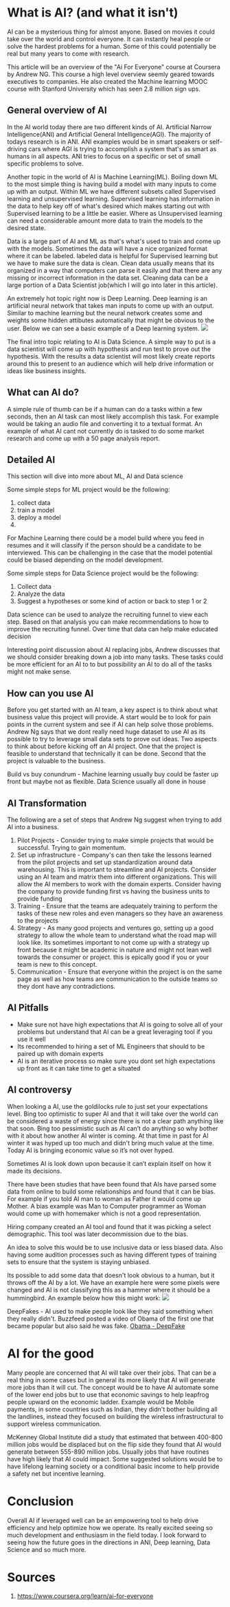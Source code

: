 # What is AI? (and what it isn't)
AI can be a mysterious thing for almost anyone. Based on movies it could take over the world
and control everyone. It can instantly heal people or solve the hardest problems for a human. 
Some of this could potentially be real but many years to come with research. 

This article will be an overview of the "Ai For Everyone" course at Coursera by Andrew NG. This course a high level overview seemly geared towards executives to companies. He also created the Machine learning MOOC course with Stanford University which has seen 2.8 million sign ups. 

## General overview of AI
In the AI world today there are two different kinds of AI. Artificial Narrow Intelligence(ANI) and Artificial General Intelligence(AGI). The majority of todays research is in ANI. ANI examples would be in smart speakers or self-driving cars where AGI is trying to accomplish a system that's as smart as humans  in all aspects. ANI tries to focus on a specific or set of small specific problems to solve. 

Another topic in the world of AI is Machine Learning(ML). Boiling down ML to the most simple thing is having build a model with many inputs to come up with an output. Within ML we have different subsets called Supervised learning and unsupervised learning. Supervised learning has information in the data to help key off of what's desired which makes starting out with Supervised learning to be a little be easier. Where as Unsupervised learning can need a considerable amount more data to train the models to the desired state. 

Data is a large part of AI and ML as that's what's used to train and come up with the models. Sometimes the data will have a nice organized format where it can be labeled. labeled data is helpful for Supervised learning but we have to make sure the data is clean. Clean data usually means that its organized in a way that computers can parse it easily and that there are any missing or incorrect information in the data set. Cleaning data can be a large portion of a Data Scientist job(which I will go into later in this article).

An extremely hot topic right now is Deep Learning. Deep learning is an artificial neural network that takes man inputs to come up with an output. Similar to machine learning but the neural network creates some and weights some hidden attibutes automatically that might be obvious to the user. Below we can see a basic example of a Deep learning system.
![](https://upload.wikimedia.org/wikipedia/commons/thumb/4/46/Colored_neural_network.svg/296px-Colored_neural_network.svg.png)

The final intro topic relating to AI is Data Science. A simple way to put is a data scientist will come up with hypothesis and run test to prove out the hypothesis. With the results a data scientist will most likely create reports around this to present to an audience which will help drive information or ideas like business insights.

## What can AI do?
A simple rule of thumb can be if a human can do a tasks within a few seconds, then an AI task can most likely accomplish this task. For example would be taking an audio file and converting it to a textual format. An example of what AI cant not currently do is tasked to do some market research and come up with a 50 page analysis report. 

## Detailed AI
This section will dive into more about ML, AI and Data science

Some simple steps for ML project would be the following:
1. collect data
2. train a model
3. deploy a model
4. 
For Machine Learning there could be a model build where you feed in resumes and it will classify if the person should be a candidate to be interviewed. This can be challenging in the case that the model potential could be biased depending on the model development.

Some simple steps for Data Science project would be the following:
1. Collect data
2. Analyze the data
3. Suggest a hypotheses or some kind of action or back to step 1 or 2

Data science can be used to analyze the recruiting funnel to view each step. Based on that analysis you can make recommendations to how to improve the recruiting funnel. Over time that data can help make educated decision

Interesting point discussion about AI replacing jobs, Andrew discusses that we should consider breaking down a job into many tasks. These tasks could be more efficient for an AI to to but possibility an AI to do all of the tasks might not make sense. 


## How can you use AI
Before you get started with an AI team, a  key aspect is to think about what business value this project will provide. A start would be to look for pain points in the current system and see if AI can help solve those problems. Andrew Ng says that we dont really need huge dataset to use AI as its possible to try to leverage small data sets to prove out ideas. Two aspects to think about before kicking off an AI project. One that the project is feasible to understand that technically it can be done. Second that the project is valuable to the business.

Build vs buy conundrum - Machine learning usually buy could be faster up front but maybe not as flexible. Data Science usually all done in house

## AI Transformation
The following are a set of steps that Andrew Ng suggest when trying to add AI into a business.

1. Pilot Projects - Consider trying to make simple projects that would be successful. Trying to gain momentum. 
2. Set up infrastructure - Company's can then take the lessons learned from the pilot projects and set up standardization around data warehousing. This is important to streamline and AI projects. Consider using an AI team and matrix them into different organizations. This will allow the AI members to work with the domain experts. Consider having the company to provide funding first vs having the business units to provide funding
3. Training - Ensure that the teams are adequately training to perform the tasks of these new roles and even managers so they have an awareness to the projects
4. Strategy - As many good projects and ventures go, setting up a good strategy to allow the whole team to understand what the road map will look like. Its sometimes important to not come up with a strategy up front because it might be academic in nature and might not lean well towards the consumer or project. this is epically good if you or your team is new to this concept.
5. Communication - Ensure that everyone within the project is on the same page as well as how teams are communication to the outside teams so they dont have any contradictions. 
## AI Pitfalls
- Make sure not have high expectations that AI is going to solve all of your problems but understand that AI can be a great leveraging tool if you use it well
- Its recommended to hiring a set of ML Engineers that should to be paired up with domain experts 
 - AI is an iterative process so make sure you dont set high expectations up front as it can take time to get a situated

## AI controversy 
When looking a AI, use the goldilocks rule to just set your expectations level. Bing too optimistic to super AI and that it will take over the world can be considered a waste of energy since there is not a clear path anything like that soon. Bing too pessimistic such as AI can’t do anything so why bother with it about how another AI winter is coming. At that time in past for AI winter it was hyped up too much and didn't bring much value at the time. Today AI is bringing economic value so it’s not over hyped. 

Sometimes AI is look down upon because it can’t explain itself on how it made its decisions.

There have been studies that have been found that AIs have parsed some data from online to build some relationships and found that it can be bias. For example if you told AI man to woman as Father it would come up Mother. A bias example was Man to Computer programmer as Woman would come up with homemaker which is not a good representation. 

Hiring company created an AI tool and found that it was picking a select demographic. This tool was later decommission due to the bias.

An idea to solve this would be to use inclusive data or less biased data. Also having some audition processes such as having different types of training sets to ensure that the system is staying unbiased. 

Its possible to add some data that doesn't look obvious to a human, but it throws off the AI by a lot. We have an example here were some pixels were changed and AI is not classifying this as a hammer where it should be a hummingbird. An example below how this might work:
![](https://i.kinja-img.com/gawker-media/image/upload/c_scale,f_auto,fl_progressive,q_80,w_800/xkdou98mhurzyshsgyj0.png)

DeepFakes - AI used to make people look like they said something when they really didn't. Buzzfeed posted a video of Obama of the first one that became popular but also said he was fake. [Obama - DeepFake](https://www.youtube.com/watch?v=cQ54GDm1eL0)

# AI for the good
Many people are concerned that AI will take over their jobs. That can be a real thing in some cases but in general its more likely that AI will generate more jobs than it will cut. The concept would be to have AI automate some of the lower end jobs but to use that economic savings to help leapfrog people upward on the economic ladder. Example would be Mobile payments, in some countries such as Indian, they didn't bother building all the landlines, instead they focused on building the wireless infrastructural to support wireless communication. 

McKenney Global Institute did a study that estimated that between 400-800 million jobs would be displaced but on the flip side they found that AI would generate between 555-890 million jobs. Usually jobs that have routines have high likely that AI could impact. Some suggested solutions would be to have lifelong learning society or a conditional basic income to help provide a safety net but incentive learning.

# Conclusion
Overall AI if leveraged well can be an empowering tool to help drive efficiency and help optimize how we operate. Its really excited seeing so much development and enthusiasm in the field today. I look forward to seeing how the future goes in the directions in ANI, Deep learning, Data Science and so much more.

# Sources
1.  https://www.coursera.org/learn/ai-for-everyone


